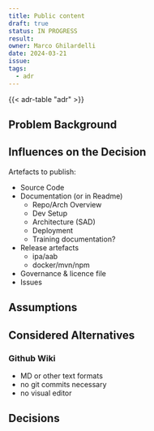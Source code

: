 ```yaml
---
title: Public content
draft: true
status: IN PROGRESS
result: 
owner: Marco Ghilardelli
date: 2024-03-21
issue: 
tags:
  - adr
---
```


{{< adr-table "adr" >}}

## Problem Background


## Influences on the Decision
Artefacts to publish:
* Source Code
* Documentation (or in Readme)
  * Repo/Arch Overview
  * Dev Setup 
  * Architecture (SAD)
  * Deployment 
  * Training documentation?
* Release artefacts
  * ipa/aab
  * docker/mvn/npm
* Governance & licence file
* Issues

## Assumptions


## Considered Alternatives

### Github Wiki
* MD or other text formats
* no git commits necessary
* no visual editor

## Decisions
